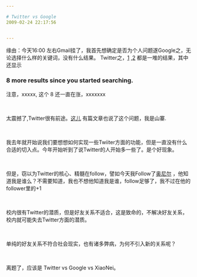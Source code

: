 ```yaml
---

# Twitter vs Google
2009-02-24 22:17:56


---
```



<p>缘由：今天16:00 左右Gmail挂了，我首先想确定是否为个人问题遂Google之，无论选择什么样的关键词，没有什么结果。 Twitter之，<a href="http://search.twitter.com/search?q=gmail+down" target="_blank">1</a> ,<a href="http://search.twitter.com/search?q=gmail+server+error" target="_blank">2</a> 都是一堆的结果，其中还显示</p>
<h3>     <span>8</span> more results since you started searching.</h3><p>注意，xxxxx, 这个 8 还一直在涨，xxxxxxx</p>
<p>&nbsp;</p>
<p>太震撼了,Twitter很有前途。<a href="http://www.1986tp.cn/2009/02/twitter-vs-google-real-time-search/" target="_blank">这儿</a> 有篇文章也说了这个问题，我是山寨.</p>
<p>&nbsp;</p>
<p>我去年就开始说我们要想想如何实现一些Twiiter方面的功能，但是一直没有什么合适的切入点。今年开始听到了说Twitter的人开始多一些了。是个好现象。</p>
<p>&nbsp;</p>
<p>但是，窃以为Twitter的核心、精髓在follow，譬如今天我Follow了<a href="http://twitter.com/THE_REAL_SHAQ" target="_blank">奥尼尔</a> ，他知道我是谁么？不需要知道，我也不想他知道我是谁，follow足够了，我不过在他的follower里的+1</p>
<p>&nbsp;</p>
<p>校内很有Twitter的潜质，但是好友关系不适合，这是致命的，不解决好友关系，校内就可能失去Twitter方面的潜质。</p>
<p>&nbsp;</p>
<p>单纯的好友关系不符合社会现实，也有诸多弊病，为何不引入新的关系呢？</p>
<p>&nbsp;</p>
<p>离题了，应该是 Twitter vs Google vs XiaoNei。</p>
 <!--XN_AntiSpam_Robot 2009-06-16-->
